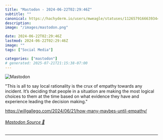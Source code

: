 ```yaml
---
title: "Mastodon - 2024-06-22T02:29:46Z"
subtitle: ""
canonical: https://hachyderm.io/users/mweagle/statuses/112657916663934489
description:
image: "/images/mastodon.png"

date: 2024-06-22T02:29:46Z
lastmod: 2024-06-22T02:29:46Z
image: ""
tags: ["Social Media"]

categories: ["mastodon"]
# generated: 2025-07-21T21:15:38-07:00
---
```

![Mastodon](/images/mastodon.png)

<p>&quot;This is all to say local rationality is the crux of empathy towards any incident. It’s deciding that people in a situation are making the most logical choices to them at the time based on what evidence they have and experience leading the decision making.&quot;</p><p><a href="https://willgallego.com/2024/06/21/how-many-maybes-until-empathy/" target="_blank" rel="nofollow noopener noreferrer" translate="no"><span class="invisible">https://</span><span class="ellipsis">willgallego.com/2024/06/21/how</span><span class="invisible">-many-maybes-until-empathy/</span></a></p>


###### [Mastodon Source 🐘](https://hachyderm.io/@mweagle/112657916663934489)

___
